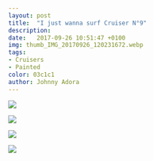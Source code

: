 ```yaml
---
layout: post
title:  "I just wanna surf Cruiser N°9"
description: 
date:   2017-09-26 10:51:47 +0100
img: thumb_IMG_20170926_120231672.webp
tags: 
- Cruisers
- Painted
color: 03c1c1
author: Johnny Adora
---
```


![]({{site.baseurl}}/images/IMG_20170926_120231672.webp)

![]({{site.baseurl}}/images/IMG_20180223_195725.webp)

![]({{site.baseurl}}/images/IMG_20180223_195817.webp)

![]({{site.baseurl}}/images/flipbook-gallery-5b.webp)